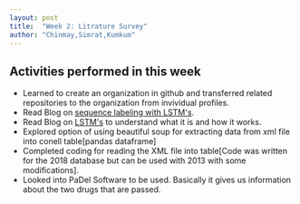 ```yaml
---
layout: post
title:  "Week 2: Litrature Survey"
author: "Chinmay,Simrat,Kumkum"
---
```


## Activities performed in this week
* Learned to create an organization in github and transferred related repositories to the organization from invividual profiles.
* Read Blog on [sequence labeling with LSTM's](https://www.depends-on-the-definition.com/guide-sequence-tagging-neural-networks-python/).
* Read Blog on [LSTM's](http://colah.github.io/posts/2015-08-Understanding-LSTMs/) to understand what it is and how it works. 
* Explored option of using beautiful soup for extracting data from xml file into conell table[pandas dataframe]
* Completed coding for reading the XML file into table[Code was written for the 2018 database but can be used with 2013 with some modifications].
* Looked into PaDel Software to be used. Basically it gives us information about the two drugs that are passed.
